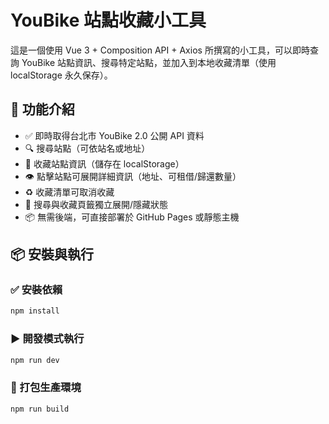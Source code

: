 # YouBike 站點收藏小工具

這是一個使用 Vue 3 + Composition API + Axios 所撰寫的小工具，可以即時查詢 YouBike 站點資訊、搜尋特定站點，並加入到本地收藏清單（使用 localStorage 永久保存）。

## 🔧 功能介紹

- ✅ 即時取得台北市 YouBike 2.0 公開 API 資料
- 🔍 搜尋站點（可依站名或地址）
- 💾 收藏站點資訊（儲存在 localStorage）
- 👁️ 點擊站點可展開詳細資訊（地址、可租借/歸還數量）
- ♻️ 收藏清單可取消收藏
- 🧠 搜尋與收藏頁籤獨立展開/隱藏狀態
- 📦 無需後端，可直接部署於 GitHub Pages 或靜態主機

## 📦 安裝與執行

### ✅ 安裝依賴

```bash
npm install
```

### ▶️ 開發模式執行

```bash
npm run dev
```

### 🔨 打包生產環境

```bash
npm run build
```
